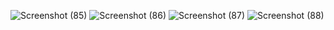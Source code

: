 ![Screenshot (85)](https://github.com/Dharshini-30/movieapp/assets/144501513/854af28c-4110-4628-8da0-f15015803603)
![Screenshot (86)](https://github.com/Dharshini-30/movieapp/assets/144501513/e48a6eb8-6173-4c9d-a6fb-2ac197a2f77b)
![Screenshot (87)](https://github.com/Dharshini-30/movieapp/assets/144501513/659e7ab1-a21a-4596-9adf-83d96880ea26)
![Screenshot (88)](https://github.com/Dharshini-30/movieapp/assets/144501513/086a637e-9be2-419c-a2c9-6a2161175f8f)
